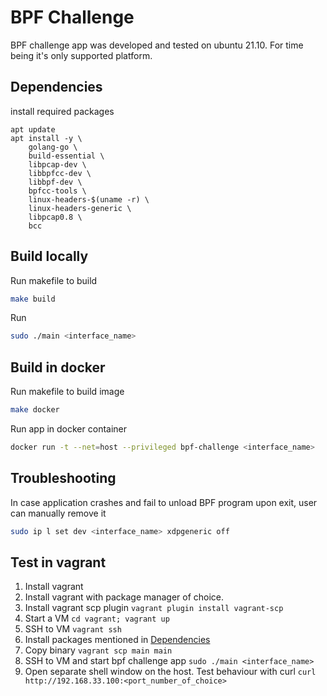 # BPF Challenge

BPF challenge app was developed and tested on ubuntu 21.10. For time being it's only supported platform.

## Dependencies
install required packages
```
apt update
apt install -y \
    golang-go \
    build-essential \
    libpcap-dev \
    libbpfcc-dev \
    libbpf-dev \
    bpfcc-tools \
    linux-headers-$(uname -r) \
    linux-headers-generic \
    libpcap0.8 \
    bcc
```

## Build locally
Run makefile to build 
```bash
make build
```

Run
```bash
sudo ./main <interface_name>
```

## Build in docker
Run makefile to build image
```bash
make docker
```

Run app in docker container
```bash
docker run -t --net=host --privileged bpf-challenge <interface_name>
```

## Troubleshooting
In case application crashes and fail to unload BPF program upon exit, user can manually remove it
```bash
sudo ip l set dev <interface_name> xdpgeneric off
```

## Test in vagrant
1. Install vagrant
2. Install vagrant with package manager of choice.
3. Install vagrant scp plugin `vagrant plugin install vagrant-scp`
4. Start a VM `cd vagrant; vagrant up`
5. SSH to VM `vagrant ssh`
6. Install packages mentioned in [Dependencies](#dependencies)
7. Copy binary `vagrant scp main main`
8. SSH to VM and start bpf challenge app `sudo ./main <interface_name>`
9. Open separate shell window on the host. Test behaviour with curl `curl http://192.168.33.100:<port_number_of_choice>`
